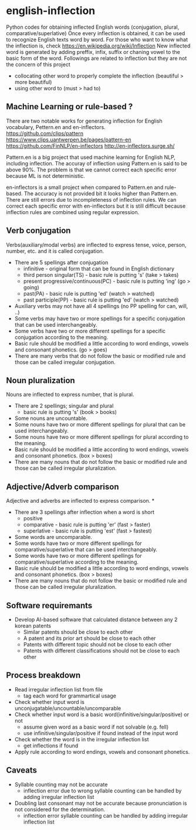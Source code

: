 # english-inflection
Python codes for obtaining inflected English words (conjugation, plural, comparative/superlative)
Once every inflection is obtained, it can be used to recognize English texts word by word.
For those who want to know what the inflection is, check https://en.wikipedia.org/wiki/Inflection
New inflected word is generated by adding preffix, infix, suffix or chaning vowel to the basic form of the word.
Followings are related to inflection but they are not the concern of this project
* collocating other word to properly complete the inflection (beautiful > more beautiful)
* using other word to (must > had to)

## Machine Learning or rule-based ?
There are two notable works for generating inflection for English vocabulary, Pettern.en and en-inflectors.\
https://github.com/clips/pattern https://www.clips.uantwerpen.be/pages/pattern-en \
https://github.com/FinNLP/en-inflectors http://en-inflectors.surge.sh/

Pattern.en is a big project that used machine learning for English NLP, including inflection. 
The accuray of inflection using Pattern.en is said to be above 90%. 
The problem is that we cannot correct each specific error because ML is not deterministic.

en-inflectors is a small project when compared to Pattern.en and rule-based.
The accuracy is not provided bit it looks higher than Pattern.en.
There are still errors due to incompleteness of inflection rules.
We can correct each specific error with en-inflectors but it is still difficult because inflection rules are combined using regular expression.

## Verb conjugation
Verbs(auxiliary/modal verbs) are inflected to express tense, voice, person, number, etc. and it is called conjugation.
* There are 5 spellings after conjugation
  * infinitive - original form that can be found in English dictionary
  * third person singular(TS) - basic rule is putting 's' (take > takes)
  * present progressive/continuous(PC) - basic rule is putting 'ing' (go > going)
  * past(PA) - basic rule is putting 'ed' (watch > watched)
  * past participle(PP) - basic rule is putting 'ed' (watch > watched)
* Auxiliary verbs may not have all 4 spellings (no PP spelling for can, will, ..)
* Some verbs may have two or more spellings for a specific conjugation that can be used interchangeably.
* Some verbs have two or more different spellings for a specific conjugation according to the meaning.
* Basic rule should be modified a little according to word endings, vowels and consonant phonetics. (go > goes)
* There are many verbs that do not follow the basic or modified rule and those can be called irregular conjugation.

## Noun pluralization
Nouns are inflected to express number, that is plural.
* There are 2 spellings; singular and plural
  * basic rule is putting 's' (book > books)
* Some nouns are uncountable.
* Some nouns have two or more different spellings for plural that can be used interchangeably.
* Some nouns have two or more different spellings for plural according to the meaning.
* Basic rule should be modified a little according to word endings, vowels and consonant phonetics. (box > boxes)
* There are many nouns that do not follow the basic or modified rule and those can be called irregular pluralization.

## Adjective/Adverb comparison
Adjective and adverbs are inflected to express comparison.
* 
* There are 3 spellings after inflection when a word is short
  * positive
  * comparative - basic rule is putting 'er' (fast > faster)
  * superlative - basic rule is putting 'est' (fast > fastest)
* Some words are uncomparable.
* Some words have two or more different spellings for comparative/superlative that can be used interchangeably.
* Some words have two or more different spellings for comparative/superlative according to the meaning.
* Basic rule should be modified a little according to word endings, vowels and consonant phonetics. (box > boxes)
* There are many nouns that do not follow the basic or modified rule and those can be called irregular pluralization.


## Software requiremants
* Develop AI-based software that calculated distance between any 2 korean patents
  * Similar patents should be close to each other
  * A patent and its prior art should be close to each other
  * Patents with different topic should not be close to each other
  * Patents with different classifications should not be close to each other

## Process breakdown
* Read irregular inflection list from file
  * tag each word for grammartical usage
* Check whether input word is unconjugatable/uncountable/uncomparable
* Check whether input word is a basic word(infinitive/singular/positive) or not
  * assume given word as a basic word if not solvable (e.g. fell)
  * use infinitive/singular/positive if found instead of the input word
* Check whether the word is in the irregular inflection list
  * get inflections if found
* Apply rule according to word endings, vowels and consonant phonetics.

## Caveats
* Syllable counting may not be accurate
  * inflection error due to wrong syllable counting can be handled by adding irregular inflection list
* Doubling last consonant may not be accurate because pronunciation is not considered for the determination.
  * inflection error syllable counting can be handled by adding irregular inflection list

